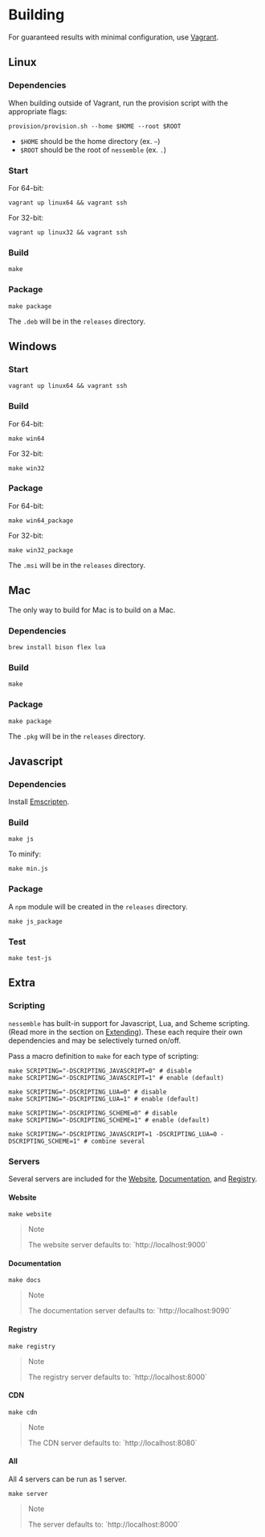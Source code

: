 # Building

For guaranteed results with minimal configuration, use
[Vagrant](https://www.vagrantup.com/).

## Linux

### Dependencies

When building outside of Vagrant, run the provision script with the appropriate
flags:

```text
provision/provision.sh --home $HOME --root $ROOT
```

* `$HOME` should be the home directory (ex. `~`)
* `$ROOT` should be the root of `nessemble` (ex. `.`)

### Start

For 64-bit:

```text
vagrant up linux64 && vagrant ssh
```

For 32-bit:

```text
vagrant up linux32 && vagrant ssh
```

### Build

```text
make
```

### Package

```text
make package
```

The `.deb` will be in the `releases` directory.

## Windows

### Start

```text
vagrant up linux64 && vagrant ssh
```

### Build

For 64-bit:

```text
make win64
```

For 32-bit:

```text
make win32
```

### Package

For 64-bit:

```text
make win64_package
```

For 32-bit:

```text
make win32_package
```

The `.msi` will be in the `releases` directory.

## Mac

The only way to build for Mac is to build on a Mac.

### Dependencies

```text
brew install bison flex lua
```

### Build

```text
make
```

### Package

```text
make package
```

The `.pkg` will be in the `releases` directory.

## Javascript

### Dependencies

Install [Emscripten](http://kripken.github.io/emscripten-site/).

### Build

```text
make js
```

To minify:

```text
make min.js
```

### Package

A `npm` module will be created in the `releases` directory.

```text
make js_package
```

### Test

```text
make test-js
```

## Extra

### Scripting

`nessemble` has built-in support for Javascript, Lua, and Scheme scripting.
(Read more in the section on [Extending](/extending)). These each require their
own dependencies and may be selectively turned on/off.

Pass a macro definition to `make` for each type of scripting:

```text
make SCRIPTING="-DSCRIPTING_JAVASCRIPT=0" # disable
make SCRIPTING="-DSCRIPTING_JAVASCRIPT=1" # enable (default)

make SCRIPTING="-DSCRIPTING_LUA=0" # disable
make SCRIPTING="-DSCRIPTING_LUA=1" # enable (default)

make SCRIPTING="-DSCRIPTING_SCHEME=0" # disable
make SCRIPTING="-DSCRIPTING_SCHEME=1" # enable (default)

make SCRIPTING="-DSCRIPTING_JAVASCRIPT=1 -DSCRIPTING_LUA=0 -DSCRIPTING_SCHEME=1" # combine several
```

### Servers

Several servers are included for the [Website](/), [Documentation](/), and
[Registry](/registry).

#### Website

```text
make website
```

> <div class="admonition note">
> <p class="admonition-title">Note</p>
> The website server defaults to: `http://localhost:9000`
> </div>

#### Documentation

```text
make docs
```

> <div class="admonition note">
> <p class="admonition-title">Note</p>
> The documentation server defaults to: `http://localhost:9090`
> </div>

#### Registry

```text
make registry
```

> <div class="admonition note">
> <p class="admonition-title">Note</p>
> The registry server defaults to: `http://localhost:8000`
> </div>

#### CDN

```text
make cdn
```

> <div class="admonition note">
> <p class="admonition-title">Note</p>
> The CDN server defaults to: `http://localhost:8080`
> </div>

#### All

All 4 servers can be run as 1 server.

```text
make server
```

> <div class="admonition note">
> <p class="admonition-title">Note</p>
> The server defaults to: `http://localhost:8000`
> </div>
